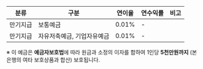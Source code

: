 | 분류     | 구분                            | 연이율 | 연수익률 | 비고 |
|----------|---------------------------------|--------|----------|------|
| 만기지급 | 보통예금                        | 0.01%  | -        |      |
| 만기지급 | 자유저축예금, 기업자유예금     | 0.01%  | -        |      |

※ 이 예금은 **예금자보호법**에 따라 원금과 소정의 이자를 합하여 1인당 **5천만원까지** (본 은행의 여타 보호상품과 합산) 보호됩니다.